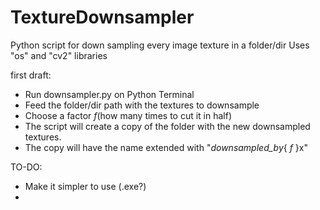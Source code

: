 # TextureDownsampler
Python script for down sampling every image texture in a folder/dir
Uses "os" and "cv2" libraries

first draft:
  - Run downsampler.py on Python Terminal
  - Feed the folder/dir path with the textures to downsample
  - Choose a factor _f_(how many times to cut it in half)
  - The script will create a copy of the folder with the new downsampled textures.
  - The copy will have the name extended with "_downsampled_by_{ _f_ }x"

TO-DO:
  - Make it simpler to use (.exe?)
  - 
